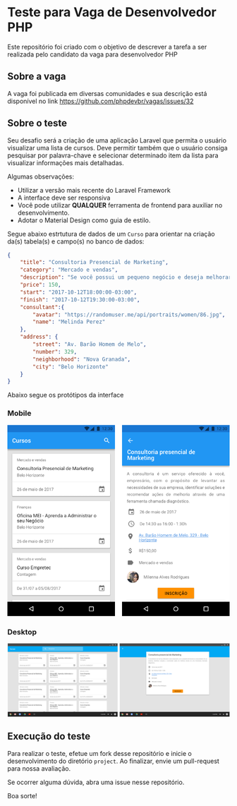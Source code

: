 # Teste para Vaga de Desenvolvedor PHP

Este repositório foi criado com o objetivo de descrever a tarefa a ser realizada pelo candidato da vaga para desenvolvedor PHP

## Sobre a vaga

A vaga foi publicada em diversas comunidades e sua descrição está disponível no link https://github.com/phpdevbr/vagas/issues/32

## Sobre o teste

Seu desafio será a criação de uma aplicação Laravel que permita o usuário visualizar uma lista de cursos. Deve permitir também que o usuário consiga pesquisar por palavra-chave e selecionar determinado item da lista para visualizar informações mais detalhadas.

Algumas observações:

* Utilizar a versão mais recente do Laravel Framework
* A interface deve ser responsiva
* Você pode utilizar **QUALQUER** ferramenta de frontend para auxiliar no desenvolvimento.
* Adotar o Material Design como guia de estilo.

Segue abaixo estrtutura de dados de um `Curso` para orientar na criação da(s) tabela(s) e campo(s) no banco de dados:

```json
{
	"title": "Consultoria Presencial de Marketing",
	"category": "Mercado e vendas",
	"description": "Se você possui um pequeno negócio e deseja melhorar o desempenho da sua gestão, planejar estratégias para vencer a atual crise econômica e está em busca de um trabalho personalizado, conheça a Consultoria Empresarial do Sebrae.",
	"price": 150,
	"start": "2017-10-12T18:00:00-03:00",
	"finish": "2017-10-12T19:30:00-03:00",
	"consultant":{
		"avatar": "https://randomuser.me/api/portraits/women/86.jpg",
		"name": "Melinda Perez"
	},
	"address": {
		"street": "Av. Barão Homem de Melo",
		"number": 329,
		"neighborhood": "Nova Granada",
		"city": "Belo Horizonte"
	}
}
```

Abaixo segue os protótipos da interface

### Mobile

![Mobile](/prototypes/mobile.png)

### Desktop

![Desktop](/prototypes/web.png)


## Execução do teste

Para realizar o teste, efetue um fork desse repositório e inicie o desenvolvimento do diretório `project`. Ao finalizar, envie um pull-request para nossa avaliação.

Se ocorrer alguma dúvida, abra uma issue nesse repositório.

Boa sorte!
